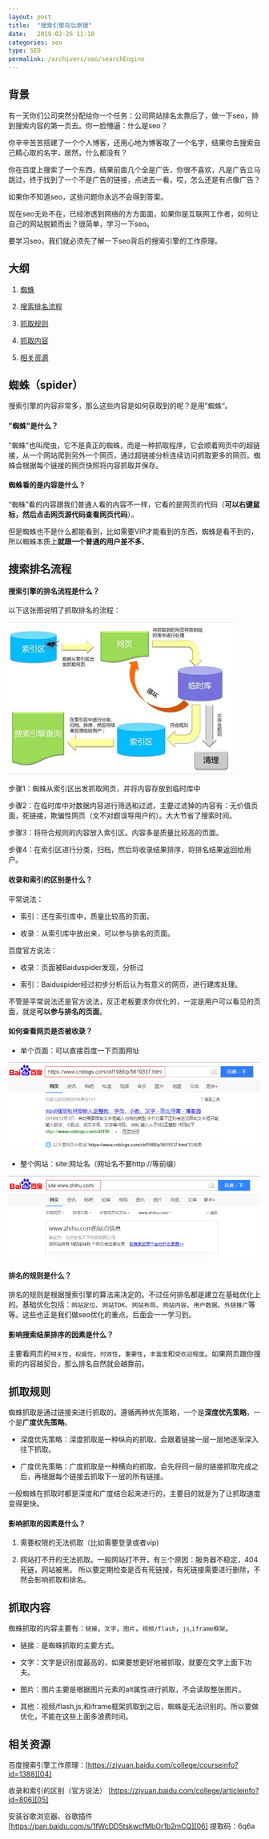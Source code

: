```yaml
---
layout: post
title:  "搜索引擎背后原理"
date:   2019-02-26 11:10
categories: seo
type: SEO
permalink: /archivers/seo/searchEngine
---
```




## 背景

有一天你们公司突然分配给你一个任务：公司网站排名太靠后了，做一下seo，排到搜索内容的第一页去。你一脸懵逼：什么是seo？

你辛辛苦苦搭建了一个个人博客，还用心地为博客取了一个名字，结果你去搜索自己精心取的名字，居然，什么都没有？

你在百度上搜索了一个东西，结果前面几个全是广告，你很不喜欢，凡是广告立马跳过，终于找到了一个不是广告的链接，点进去一看，哎，怎么还是有点像广告？

如果你不知道seo，这些问题你永远不会得到答案。

现在seo无处不在，已经渗透到网络的方方面面，如果你是互联网工作者，如何让自己的网站脱颖而出？很简单，学习一下seo。

要学习seo，我们就必须先了解一下seo背后的搜索引擎的工作原理。

## 大纲

1. [蜘蛛](#spider)

2. [搜索排名流程](#process)

3. [抓取规则](#rule)

4. [抓取内容](#content)

4. [相关资源](#resource)

## <span id="spider">蜘蛛（spider）</span>

搜索引擎的内容非常多，那么这些内容是如何获取到的呢？是用”蜘蛛“。

#### **"蜘蛛"是什么？**

"蜘蛛"也叫爬虫，它不是真正的蜘蛛，而是一种抓取程序，它会顺着网页中的超链接，从一个网站爬到另外一个网页，通过超链接分析连续访问抓取更多的网页。蜘蛛会根据每个链接的网页快照将内容抓取并保存。

#### **蜘蛛看的是内容是什么？**

“蜘蛛”看的内容跟我们普通人看的内容不一样，它看的是网页的代码（**可以右键鼠标，然后点击网页源代码查看网页代码**）。

但是蜘蛛也不是什么都能看到，比如需要VIP才能看到的东西，蜘蛛是看不到的，所以蜘蛛本质上**就跟一个普通的用户差不多**。

## <span id="process">搜索排名流程</span>

#### **搜索引擎的排名流程是什么？**

以下这张图说明了抓取排名的流程：


![processImg][01]


步骤1：蜘蛛从索引区出发抓取网页，并将内容存放到临时库中

步骤2：在临时库中对数据内容进行筛选和过滤，主要过滤掉的内容有：无价值页面，死链接，欺骗性网页（文不对题误导用户的）。大大节省了搜索时间。

步骤3：将符合规则的内容放入索引区。内容多是质量比较高的页面。

步骤4：在索引区进行分类，归档，然后将收录结果排序，将排名结果返回给用户。


#### **收录和索引的区别是什么？**

平常说法：

* 索引：还在索引库中，质量比较高的页面。

* 收录：从索引库中放出来，可以参与排名的页面。

百度官方说法：

* 收录：页面被Baiduspider发现，分析过

* 索引：Baiduspider经过初步分析后认为有意义的网页，进行建库处理。

不管是平常说法还是官方说法，反正老板要求你优化的，一定是用户可以看见的页面，就是**可以参与排名的页面**。

#### **如何查看网页是否被收录？**

* 单个页面：可以直接百度一下页面网址

![shoulu][02]

* 整个网站：site:网址名（网址名不要http://等前缀）

![shoulu2][03]

#### **排名的规则是什么？**

排名的规则是根据搜索引擎的算法来决定的。不过任何排名都是建立在基础优化上的。基础优化包括：`网站定位`、`网站TDK`、`网站布局`、`网站内容`、`用户数据`、`外链推广`等等。这些也正是我们做seo优化的重点。后面会一一学习到。

#### **影响搜索结果排序的因素是什么？**

主要看网页的`相关性`，`权威性`，`时效性`，`重要性`，`丰富度`和`受欢迎程度`。如果网页跟你搜索的内容越契合，那么排名自然就会越靠前。

## <span id="rule">抓取规则</span>

蜘蛛抓取是通过链接来进行抓取的。遵循两种优先策略，一个是**深度优先策略**，一个是**广度优先策略**。

* 深度优先策略：深度抓取是一种纵向的抓取，会跟着链接一层一层地逐渐深入往下抓取。

* 广度优先策略：广度抓取是一种横向的抓取，会先将同一层的链接抓取完成之后，再根据每个链接去抓取下一层的所有链接。


一般蜘蛛在抓取时都是深度和广度结合起来进行的，主要目的就是为了让抓取速度变得更快。

#### **影响抓取的因素是什么？**

1. 需要权限的无法抓取（比如需要登录或者vip)

2. 网站打不开的无法抓取。一般网站打不开，有三个原因：服务器不稳定，404死链，网站被黑。
所以要定期检查是否有死链接，有死链接需要进行删除，不然会影响抓取和排名。

## <span id="content">抓取内容</span>

蜘蛛抓取的内容主要有：`链接`，`文字`，`图片`，`视频/flash`，`js`,`iframe框架`。

* 链接：是蜘蛛抓取的主要方式。

* 文字：文字是识别度最高的，如果要想更好地被抓取，就要在文字上面下功夫。

* 图片：图片主要是根据图片元素的alt属性进行抓取，不会读取整张图片。

* 其他：视频/flash,js,和iframe框架抓取到之后，蜘蛛是无法识别的。所以要做优化，不能在这些上面多浪费时间。


## <span id="resource">相关资源</span>

百度搜索引擎工作原理：[https://ziyuan.baidu.com/college/courseinfo?id=1388][04]

收录和索引的区别（官方说法） [https://ziyuan.baidu.com/college/articleinfo?id=806][05]

安装谷歌浏览器、谷歌插件    [https://pan.baidu.com/s/1fWcDD5tskwcfMbOr1b2mCQ][06]  提取码：6q6a


[01]:/image/searchEngine.png "搜索流程"
[02]:/image/shoulu1.png "收录单个页面"
[03]:/image/shoulu2.png "收录整个网站"
[04]:https://ziyuan.baidu.com/college/courseinfo?id=1388 "工作原理"
[05]:https://ziyuan.baidu.com/college/articleinfo?id=806 "收录和索引的区别"
[06]:https://pan.baidu.com/s/1fWcDD5tskwcfMbOr1b2mCQ "安装谷歌浏览器、谷歌插件"